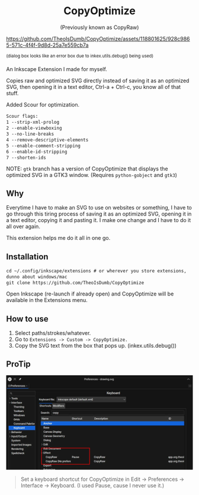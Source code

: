 <h1 align="center">CopyOptimize</h1>
<p align="center">(Previously known as CopyRaw)</p>



https://github.com/TheoIsDumb/CopyOptimize/assets/118801625/928c9865-571c-4f4f-9d8d-25a7e559cb7a



<sup>(dialog box looks like an error box due to inkex.utils.debug() being used)</sup>


An Inkscape Extension I made for myself.

Copies raw and optimized SVG directly instead of saving it as an optimized SVG, then opening it in a text editor, Ctrl-a + Ctrl-c, you know all of that stuff. 

Added Scour for optimization.

```
Scour flags:
1 --strip-xml-prolog
2 --enable-viewboxing
3 --no-line-breaks
4 --remove-descriptive-elements
5 --enable-comment-stripping
6 --enable-id-stripping
7 --shorten-ids
```

NOTE: `gtk` branch has a version of CopyOptimize that displays the optimized SVG in a GTK3 window. (Requires `python-gobject` and `gtk3`)

## Why

Everytime I have to make an SVG to use on websites or something, I have to go through this tiring process of saving it as an optimized SVG, opening it in a text editor, copying it and pasting it. I make one change and I have to do it all over again.

This extension helps me do it all in one go.

## Installation

```
cd ~/.config/inkscape/extensions # or wherever you store extensions, dunno about windows/mac
git clone https://github.com/TheoIsDumb/CopyOptimize
```

Open Inkscape (re-launch if already open) and CopyOptimize will be available in the Extensions menu.

## How to use

1. Select paths/strokes/whatever.
2. Go to `Extensions -> Custom -> CopyOptimize.`
3. Copy the SVG text from the box that pops up. (inkex.utils.debug())

## ProTip 

![protip](protip.webp)

> Set a keyboard shortcut for CopyOptimize in Edit -> Preferences -> Interface -> Keyboard. 
> (I used Pause, cause I never use it.)
